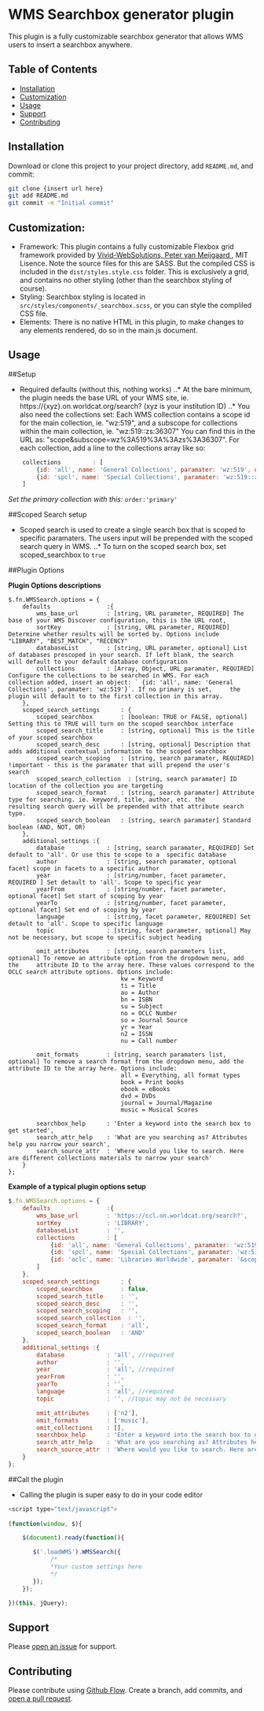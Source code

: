 # WMS Searchbox generator plugin

This plugin is a fully customizable searchbox generator that allows WMS users to insert a searchbox anywhere.  

## Table of Contents

- [Installation](#installation)
- [Customization](#Customization)
- [Usage](#usage)
- [Support](#support)
- [Contributing](#contributing)

## Installation

Download or clone this project to your project directory, add `README.md`, and commit:

```sh
git clone {insert url here}
git add README.md
git commit -m "Initial commit"
```

## Customization:
- Framework: This plugin contains a fully customizable Flexbox grid framework provided by [Vivid-WebSolutions, Peter van Meijgaard ](https://flexboxgrid.vivid-websolutions.nl/), MIT Lisence. Note the source files for this are SASS. But the compiled CSS is included in the `dist/styles.style.css` folder.  This is exclusively a grid, and contains no other styling (other than the searchbox styling of course).  
- Styling: Searchbox styling is located in `src/styles/components/_searchbox.scss`, or you can style the compliled CSS file.
- Elements: There is no native HTML in this plugin, to make changes to any elements rendered, do so in the main.js document. 

## Usage

##Setup
- Required defaults (without this, nothing works)
..* At the bare minimum, the plugin needs the base URL of your WMS site, ie. https://{xyz}.on.worldcat.org/search? (xyz is your institution ID)
..* You also need the collections set: Each WMS collection contains a scope id for the main collection, ie. "wz:519", and a subscope for collections within the main collection, ie. "wz:519::zs:36307" You can find this in the URL as: "scope&subscope=wz%3A519%3A%3Azs%3A36307". For each collection, add a line to the collections array like so:
```javascript
    collections         : [
        {id: 'all', name: 'General Collections', paramater: 'wz:519', order:'primary'},
        {id: 'spcl', name: 'Special Collections', paramater: 'wz:519::zs:36307'}            
    ]
```
*Set the primary collection with this:* `order:'primary'`

##Scoped Search setup
- Scoped search is used to create a single search box that is scoped to specific paramaters. The users input will be prepended with the scoped search query in WMS.
..*  To turn on the scoped search box, set scoped_searchbox to `true` 

##Plugin Options

**Plugin Options descriptions**
```
$.fn.WMSSearch.options = {
    defaults                :{
        wms_base_url        : [string, URL parameter, REQUIRED] The base of your WMS Discover configuration, this is the URL root,
        sortKey             : [string, URL parameter, REQUIRED] Determine whether results will be sorted by. Options include "LIBRARY", "BEST_MATCH", "RECENCY"
        databaseList        : [string, URL parameter, optional] List of databases prescoped in your search. If left blank, the search       will default to your default database configuration
        collections         : [Array, Object, URL paramater, REQUIRED] Configure the collections to be searched in WMS. For each            collection added, insert an object: ` {id: 'all', name: 'General Collections', paramater: 'wz:519'}`. If no primary is set,     the plugin will default to to the first collection in this array.
    },
    scoped_search_settings      : {
        scoped_searchbox        : [boolean: TRUE or FALSE, optional] Setting this to TRUE will turn on the scoped searchbox interface
        scoped_search_title     : [string, optional] This is the title of your scoped searchbox
        scoped_search_desc      : [string, optional] Description that adds additional contextual information to the scoped searchbox
        scoped_search_scoping   : [string, search paramater, REQUIRED] !important - this is the paramater that will prepend the user's     search 
        scoped_search_collection  : [string, search paramater] ID location of the collection you are targeting
        scoped_search_format    : [string, search paramater] Attribute type for searching. ie. keyword, title, author, etc. the             resulting search query will be prepended with that attribute search type.
        scoped_search_boolean   : [string, search paramater] Standard boolean (AND, NOT, OR)
    },
    additional_settings :{
        database            : [string, search paramater, REQUIRED] Set default to 'all'. Or use this to scope to a  specific database
        author              : [string, search paramater, optional facet] scope in facets to a specific author
        year                : [string/number, facet parameter, REQUIRED ] Set detault to 'all'. Scope to specific year
        yearFrom            : [string/number, facet parameter, optional facet] Set start of scoping by year
        yearTo              : [string/number, facet parameter, optional facet] Set end of scoping by year
        language            : [string, facet parameter, REQUIRED] Set detault to 'all'. Scope to specific language
        topic               : [string, facet parameter, optional] May not be necessary, but scope to specific subject heading

        omit_attributes     : [string, search parameters list, optional] To remove an attribute option from the dropdown menu, add the     attribute ID to the array here. These values correspond to the OCLC search attribute options. Options include:
                                kw = Keyword
                                ti = Title
                                au = Author
                                bn = ISBN
                                su = Subject
                                no = OCLC Number
                                so = Journal Source
                                yr = Year
                                n2 = ISSN
                                nu = Call number
                                
        omit_formats        : [string, search paramaters list, optional] To remove a search format from the dropdown menu, add the         attribute ID to the array here. Options include:
                                all = Everything, all format types
                                book = Print books
                                ebook = eBooks
                                dvd = DVDs
                                journal = Journal/Magazine
                                music = Musical Scores
                                
        searchbox_help      : 'Enter a keyword into the search box to get started',
        search_attr_help    : 'What are you searching as? Attributes help you narrow your search',
        search_source_attr  : 'Where would you like to search. Here are different collections materials to narrow your search'
    }
};
```

**Example of a typical plugin options setup**
```javascript
$.fn.WMSSearch.options = {
    defaults                :{
        wms_base_url        : 'https://ccl.on.worldcat.org/search?',
        sortKey             : 'LIBRARY',
        databaseList        : '',
        collections         : [
            {id: 'all', name: 'General Collections', paramater: 'wz:519', order:'primary'},
            {id: 'spcl', name: 'Special Collections', paramater: 'wz:519::zs:36307'},
            {id: 'oclc', name: 'Libraries Worldwide', paramater: '&scope=wz:519'} //required             
        ]            
    },
    scoped_search_settings      : {
        scoped_searchbox        : false,
        scoped_search_title     : '',
        scoped_search_desc      : '',
        scoped_search_scoping   : '',
        scoped_search_collection  : '',
        scoped_search_format    : 'all',
        scoped_search_boolean   : 'AND'
    },
    additional_settings :{
        database            : 'all', //required
        author              : '',
        year                : 'all', //required
        yearFrom            : '',
        yearTo              : '',
        language            : 'all', //required
        topic               : '', //topic may not be necessary

        omit_attributes     : ['n2'],
        omit_formats        : ['music'],
        omit_collections    : [],
        searchbox_help      : 'Enter a keyword into the search box to get started',
        search_attr_help    : 'What are you searching as? Attributes help you narrow your search',
        search_source_attr  : 'Where would you like to search. Here are different collections materials to narrow your search'
    }
};
```

##Call the plugin
- Calling the plugin is super easy to do in your code editor
```javascript
<script type="text/javascript">
    
(function(window, $){

    $(document).ready(function(){

       $('.loadWMS').WMSSearch({
            /*
            *Your custom settings here
            */
       }); 
    });        

})(this, jQuery);

```
## Support

Please [open an issue](https://github.com/fraction/readme-boilerplate/issues/new) for support.

## Contributing

Please contribute using [Github Flow](https://guides.github.com/introduction/flow/). Create a branch, add commits, and [open a pull request](https://github.com/fraction/readme-boilerplate/compare/).
